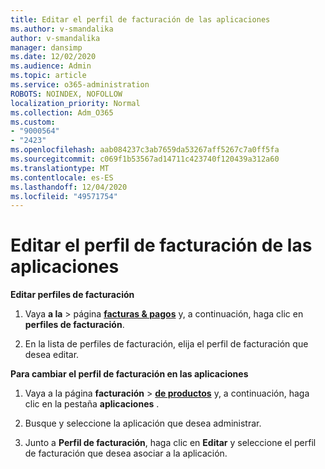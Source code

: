 ```yaml
---
title: Editar el perfil de facturación de las aplicaciones
ms.author: v-smandalika
author: v-smandalika
manager: dansimp
ms.date: 12/02/2020
ms.audience: Admin
ms.topic: article
ms.service: o365-administration
ROBOTS: NOINDEX, NOFOLLOW
localization_priority: Normal
ms.collection: Adm_O365
ms.custom:
- "9000564"
- "2423"
ms.openlocfilehash: aab084237c3ab7659da53267aff5267c7a0ff5fa
ms.sourcegitcommit: c069f1b53567ad14711c423740f120439a312a60
ms.translationtype: MT
ms.contentlocale: es-ES
ms.lasthandoff: 12/04/2020
ms.locfileid: "49571754"
---
```

# <a name="edit-billing-profile-for-apps"></a>Editar el perfil de facturación de las aplicaciones

**Editar perfiles de facturación**

1. Vaya **a la**  >  página **[facturas & pagos](https://go.microsoft.com/fwlink/p/?linkid=848039)** y, a continuación, haga clic en **perfiles de facturación**.

2. En la lista de perfiles de facturación, elija el perfil de facturación que desea editar.

**Para cambiar el perfil de facturación en las aplicaciones**

1. Vaya a la página **facturación**  >  **[de productos](https://go.microsoft.com/fwlink/p/?linkid=842054)** y, a continuación, haga clic en la pestaña **aplicaciones** .

2. Busque y seleccione la aplicación que desea administrar.  

3. Junto a **Perfil de facturación**, haga clic en **Editar** y seleccione el perfil de facturación que desea asociar a la aplicación.